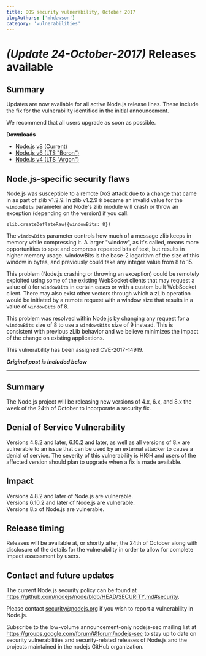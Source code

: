 ```yaml
---
title: DOS security vulnerability, October 2017
blogAuthors: ['mhdawson']
category: 'vulnerabilities'
---
```


# _(Update 24-October-2017)_ Releases available

## Summary

Updates are now available for all active Node.js release lines. These include the fix for the vulnerability identified in the initial announcement.

We recommend that all users upgrade as soon as possible.

**Downloads**

* [Node.js v8 (Current)](https://nodejs.org/en/blog/release/v8.8.0)
* [Node.js v6 (LTS "Boron")](https://nodejs.org/en/blog/release/v6.11.5)
* [Node.js v4 (LTS "Argon")](https://nodejs.org/en/blog/release/v4.8.5)

## Node.js-specific security flaws

Node.js was susceptible to a remote DoS attack due to a change that came in as part of
zlib v1.2.9. In zlib v1.2.9 `8` became an invalid value for the `windowBits` parameter
and Node's zlib module will crash or throw an exception (depending on the version) if you call:

    zlib.createDeflateRaw({windowBits: 8})

The `windowBits` parameter controls how much of a message zlib keeps in memory
while compressing it. A larger "window", as it's called, means more
opportunities to spot and compress repeated bits of text, but results in higher
memory usage. windowBits is the base-2 logarithm of the size of this window in
bytes, and previously could take any integer value from 8 to 15.

This problem (Node.js crashing or throwing an exception) could be remotely exploited using some of the existing WebSocket clients that may request a value of `8` for `windowBits` in certain cases or with a custom built WebSocket client. There may also exist other vectors through which a zLib operation would be initiated by a remote request with a window size that results in a value of `windowBits` of 8.

This problem was resolved within Node.js by changing any request for a `windowBits` size of 8 to use a `windowsBits` size of 9 instead. This is consistent with previous zLib behavior and we believe minimizes the impact of the change on existing applications.

This vulnerability has been assigned CVE-2017-14919.

_**Original post is included below**_

***

## Summary

The Node.js project will be releasing new versions of 4.x, 6.x, and 8.x the week of the 24th of October to incorporate a security fix.

## Denial of Service Vulnerability

Versions 4.8.2 and later, 6.10.2 and later, as well as all versions of 8.x are vulnerable to an issue that can be used by an external attacker to cause a denial of service. The severity of this vulnerability is HIGH and users of the affected version should plan to upgrade when a fix is made available.

## Impact

Versions 4.8.2 and later of Node.js are vulnerable.<br />
Versions 6.10.2 and later of Node.js are vulnerable.<br />
Versions 8.x of Node.js are vulnerable.

## Release timing

Releases will be available at, or shortly after, the 24th of October along with disclosure of the details for the vulnerability in order to allow for complete impact assessment by users.

## Contact and future updates

The current Node.js security policy can be found at <https://github.com/nodejs/node/blob/HEAD/SECURITY.md#security>.

Please contact <security@nodejs.org> if you wish to report a vulnerability in Node.js.

Subscribe to the low-volume announcement-only nodejs-sec mailing list at <https://groups.google.com/forum/#!forum/nodejs-sec> to stay up to date on security vulnerabilities and security-related releases of Node.js and the projects maintained in the nodejs GitHub organization.
